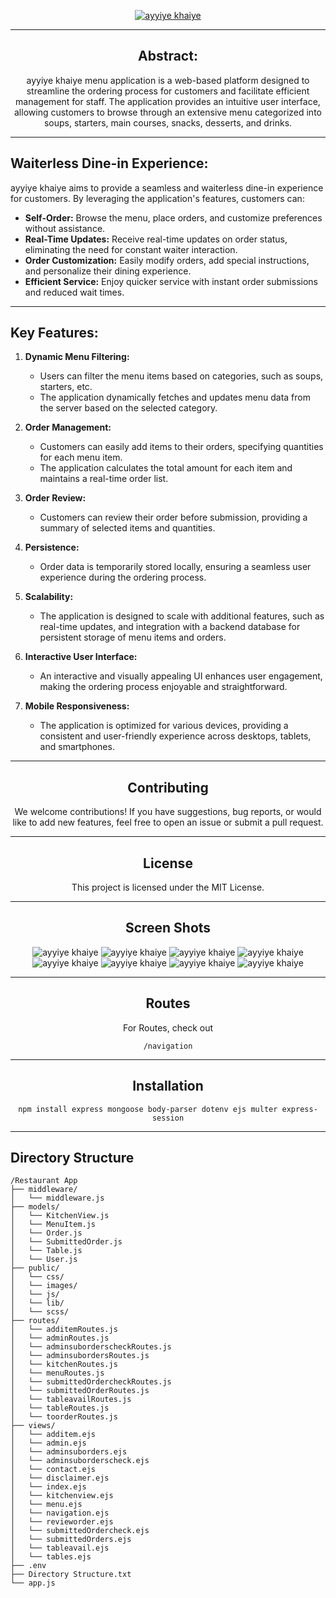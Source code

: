 <div align="center">
   
   [<img src="pics/logo.png" title="ayyiye khaiye">](https://5pgxcl-3000.csb.app/)
   
</div>

---

<div align="center">
   
## **Abstract:**

ayyiye khaiye menu application is a web-based platform designed to streamline the ordering process for customers and facilitate efficient management for staff. The application provides an intuitive user interface, allowing customers to browse through an extensive menu categorized into soups, starters, main courses, snacks, desserts, and drinks.

</div>

---

## Waiterless Dine-in Experience:

ayyiye khaiye aims to provide a seamless and waiterless dine-in experience for customers. By leveraging the application's features, customers can:
   - **Self-Order:** Browse the menu, place orders, and customize preferences without assistance.
   - **Real-Time Updates:** Receive real-time updates on order status, eliminating the need for constant waiter interaction.
   - **Order Customization:** Easily modify orders, add special instructions, and personalize their dining experience.
   - **Efficient Service:** Enjoy quicker service with instant order submissions and reduced wait times.

---

## Key Features:

1. **Dynamic Menu Filtering:**
   - Users can filter the menu items based on categories, such as soups, starters, etc.
   - The application dynamically fetches and updates menu data from the server based on the selected category.

2. **Order Management:**
   - Customers can easily add items to their orders, specifying quantities for each menu item.
   - The application calculates the total amount for each item and maintains a real-time order list.

3. **Order Review:**
   - Customers can review their order before submission, providing a summary of selected items and quantities.

4. **Persistence:**
   - Order data is temporarily stored locally, ensuring a seamless user experience during the ordering process.

5. **Scalability:**
   - The application is designed to scale with additional features, such as real-time updates, and integration with a backend database for persistent storage of menu items and orders.

6. **Interactive User Interface:**
   - An interactive and visually appealing UI enhances user engagement, making the ordering process enjoyable and straightforward.

7. **Mobile Responsiveness:**
   - The application is optimized for various devices, providing a consistent and user-friendly experience across desktops, tablets, and smartphones.

---

<div align="center">

## Contributing
We welcome contributions! If you have suggestions, bug reports, or would like to add new features, feel free to open an issue or submit a pull request.

---

## License
This project is licensed under the MIT License.

---

## Screen Shots
<img src="pics/homescreen.png" title="ayyiye khaiye">
<img src="pics/menu.png" title="ayyiye khaiye">
<img src="pics/revieworder.png" title="ayyiye khaiye">
<img src="pics/submittedorder.png" title="ayyiye khaiye">
<img src="pics/kitchenview.png" title="ayyiye khaiye">
<img src="pics/disclaimer.png" title="ayyiye khaiye">
<img src="pics/tableavail.png" title="ayyiye khaiye">
<img src="pics/adminconsole.png" title="ayyiye khaiye">

---

## Routes
For Routes, check out
```
/navigation
```

---

## Installation
```
npm install express mongoose body-parser dotenv ejs multer express-session
```

</div>

---

## Directory Structure
```
/Restaurant App
├── middleware/
│   └── middleware.js
├── models/
│   └── KitchenView.js
│   └── MenuItem.js
│   └── Order.js
│   └── SubmittedOrder.js
│   └── Table.js
│   └── User.js
├── public/
│   └── css/
│   └── images/
│   └── js/
│   └── lib/
│   └── scss/
├── routes/
│   └── additemRoutes.js
│   └── adminRoutes.js
│   └── adminsuborderscheckRoutes.js
│   └── adminsubordersRoutes.js
│   └── kitchenRoutes.js
│   └── menuRoutes.js
│   └── submittedOrdercheckRoutes.js
│   └── submittedOrderRoutes.js
│   └── tableavailRoutes.js
│   └── tableRoutes.js
│   └── toorderRoutes.js
├── views/
│   └── additem.ejs
│   └── admin.ejs
│   └── adminsuborders.ejs
│   └── adminsuborderscheck.ejs
│   └── contact.ejs
│   └── disclaimer.ejs
│   └── index.ejs
│   └── kitchenview.ejs
│   └── menu.ejs
│   └── navigation.ejs
│   └── revieworder.ejs
│   └── submittedOrdercheck.ejs
│   └── submittedOrders.ejs
│   └── tableavail.ejs
│   └── tables.ejs
├── .env
├── Directory Structure.txt
└── app.js
```
